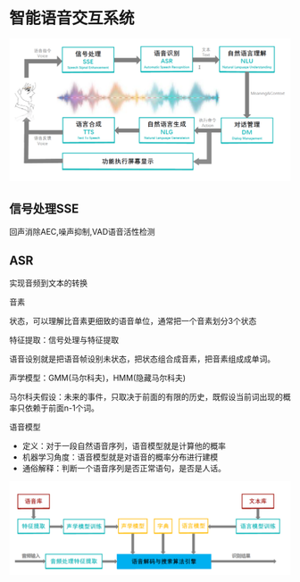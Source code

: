 # 智能语音交互系统
![](./1.png)
## 信号处理SSE
回声消除AEC,噪声抑制,VAD语音活性检测
## ASR
实现音频到文本的转换

音素

状态，可以理解比音素更细致的语音单位，通常把一个音素划分3个状态

特征提取：信号处理与特征提取

语音设别就是把语音帧设别未状态，把状态组合成音素，把音素组成成单词。

声学模型：GMM(马尔科夫)，HMM(隐藏马尔科夫)

马尔科夫假设：未来的事件，只取决于前面的有限的历史，既假设当前词出现的概率只依赖于前面n-1个词。

语音模型

* 定义：对于一段自然语音序列，语音模型就是计算他的概率
* 机器学习角度：语音模型就是对语音的概率分布进行建模
* 通俗解释：判断一个语音序列是否正常语句，是否是人话。

![](./asr.png)
